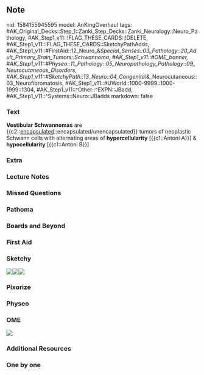 ## Note
nid: 1584155945595
model: AnKingOverhaul
tags: #AK_Original_Decks::Step_1::Zanki_Step_Decks::Zanki_Neurology::Neuro_Pathology, #AK_Step1_v11::!FLAG_THESE_CARDS::!DELETE, #AK_Step1_v11::!FLAG_THESE_CARDS::SketchyPathAdds, #AK_Step1_v11::#FirstAid::12_Neuro_&_Special_Senses::03_Pathology::20_Adult_Primary_Brain_Tumors::Schwannoma, #AK_Step1_v11::#OME_banner, #AK_Step1_v11::#Physeo::11_Pathology::05_Neuropathology_Pathology::09_Neurocutaneous_Disorders, #AK_Step1_v11::#SketchyPath::13_Neuro::04_Congenital_&_Neurocutaneous::03_Neurofibromatosis, #AK_Step1_v11::#UWorld::1000-9999::1000-1999::1304, #AK_Step1_v11::^Other::^EXPN::JBadd, #AK_Step1_v11::^Systems::Neuro::JBadds
markdown: false

### Text
<b>Vestibular Schwannomas</b> are
{{c2::<u>encapsulated</u>::encapsulated/unencapsulated}} tumors of
neoplastic Schwann cells with alternating areas of
<b>hypercellularity</b> [{{c1::Antoni A}}] & <b>hypocellularity</b>
[{{c1::Antoni B}}]

### Extra


### Lecture Notes


### Missed Questions


### Pathoma


### Boards and Beyond


### First Aid


### Sketchy
<img src=
"NF2%20vestibular%20schwannomas%20encapsulated_1566160514431.jpg"><img src="NF2%20vestibular%20schwannomas_1566160514431.jpg"><img src="Zoverall%20picture-c24b4cd2dd42a242694408ae47d8f030cf02db47_1566160514431.JPG">

### Pixorize


### Physeo


### OME
<div class="ome-widget">
  <a href="https://onlinemeded.org?ref=anki"><img src=
  "_OME_AnkiFlashcards_General_4.png"></a>
</div>

### Additional Resources


### One by one

